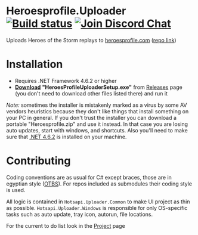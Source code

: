 # Heroesprofile.Uploader [![Build status](https://ci.appveyor.com/api/projects/status/6or32wokk1prr3xc/branch/master?svg=true)](https://ci.appveyor.com/project/Zemill/heroesprofile-uploader/branch/master) [![Join Discord Chat](https://img.shields.io/discord/650747275886198815?label=Discord&logo=discord)](https://discord.gg/cADfdFP)

Uploads Heroes of the Storm replays to [heroesprofile.com](https://www.heroesprofile.com/) ([repo link](https://github.com/Heroes-Profile/HeroesProfile.Uploader))

# Installation

* Requires .NET Framework 4.6.2 or higher
* [__Download__](https://github.com/Heroes-Profile/HeroesProfile.Uploader/releases/latest) **"HeroesProfileUploaderSetup.exe"** from [Releases](https://github.com/Heroes-Profile/HeroesProfile.Uploader/releases/latest) page (you don't need to download other files listed there) and run it

*Note:* sometimes the installer is mistakenly marked as a virus by some AV vendors heuristics because they don't like things that install something on your PC in general. If you don't trust the installer you can download a portable "Heroesprofile.zip" and use it instead. In that case you are losing auto updates, start with windows, and shortcuts. Also you'll need to make sure that [.NET 4.6.2](https://www.microsoft.com/en-us/download/details.aspx?id=53344) is installed on your machine.

# Contributing

Coding conventions are as usual for C# except braces, those are in egyptian style ([OTBS](https://en.wikipedia.org/wiki/Indent_style#1TBS)). For repos included as submodules their coding style is used.

All logic is contained in `Hotsapi.Uploader.Common` to make UI project as thin as possible. `Hotsapi.Uploader.Windows` is responsible for only OS-specific tasks such as auto update, tray icon, autorun, file locations.

For the current to do list look in the [Project](https://github.com/Heroes-Profile/HeroesProfile.Uploader/projects/1) page
